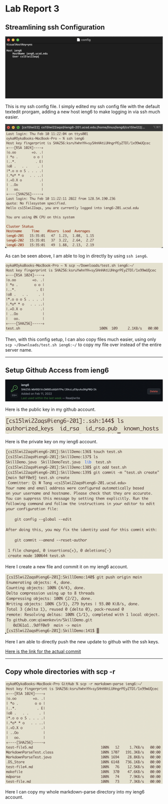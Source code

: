 # Lab Report 3

## Streamlining ssh Configuration

![ssh config](images/ssh-config.png)

This is my ssh config file. I simply edited my ssh config file with the default textedit prorgam, adding a new host ieng6 to make logging in via ssh much easier.

![ssh ieng6](images/ssh-ieng6.png)

As can be seen above, I am able to log in directly by using `ssh ieng6`.

![copy file](images/ssh%20copy%20file.png)

Then, with this config setup, I can also copy files much easier, using only `scp ~/Downloads/test.sh ieng6:~/` to copy my file over instead of the entire server name.

---

## Setup Github Access from ieng6

![github ssh](images/github%20ssh.png)

Here is the public key in my github account.

![ssh file](images/ssh%20file%20ieng6.png)

Here is the private key on my ieng6 account.

![git commit ieng6](images/git%20commit%20push%20ieng6.png)

Here I create a new file and commit it on my ieng6 account.

![git push](images/git%20push%20ieng6.png)

Here I am able to directly push the new update to github with the ssh keys.

[Here is the link for the actual commit](https://github.com/qiwenkevin/SkillDemo/commit/9dff0e9683efcf47faaa2fc19060d2d9d9778ac0)

---

## Copy whole directories with scp -r

![scp copy](images/scp-r-copy.png)

Here I can copy my whole markdown-parse directory into my ieng6 account. 

